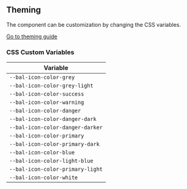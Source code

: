 ## Theming

The component can be customization by changing the CSS variables.

<a class="sb-unstyled button is-primary" href="../?path=/docs/development-theming--page">Go to theming guide</a>

<!-- START: human documentation -->



<!-- END: human documentation -->

### CSS Custom Variables​

| Variable                         |
| -------------------------------- |
| `--bal-icon-color-grey`          |
| `--bal-icon-color-grey-light`    |
| `--bal-icon-color-success`       |
| `--bal-icon-color-warning`       |
| `--bal-icon-color-danger`        |
| `--bal-icon-color-danger-dark`   |
| `--bal-icon-color-danger-darker` |
| `--bal-icon-color-primary`       |
| `--bal-icon-color-primary-dark`  |
| `--bal-icon-color-blue`          |
| `--bal-icon-color-light-blue`    |
| `--bal-icon-color-primary-light` |
| `--bal-icon-color-white`         |
